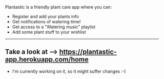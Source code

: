 Plantastic is a friendly plant care app where you can:

- Register and add your plants info
- Get notifications of watering time!
- Get access to a "Watering music" playlist
- Add some plant stuff to your wishlist

----
Take a look at --> https://plantastic-app.herokuapp.com/home
----


* I'm currently working on it, so it might suffer changes :-)

